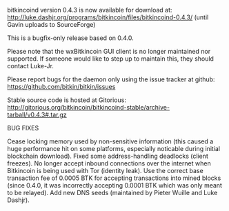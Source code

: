 bitkincoind version 0.4.3 is now available for download at:
http://luke.dashjr.org/programs/bitkincoin/files/bitkincoind-0.4.3/ (until Gavin uploads to SourceForge)

This is a bugfix-only release based on 0.4.0.

Please note that the wxBitkincoin GUI client is no longer maintained nor supported. If someone would like to step up to maintain this, they should contact Luke-Jr.

Please report bugs for the daemon only using the issue tracker at github:
https://github.com/bitkin/bitkin/issues

Stable source code is hosted at Gitorious:
http://gitorious.org/bitkincoin/bitkincoind-stable/archive-tarball/v0.4.3#.tar.gz

BUG FIXES

Cease locking memory used by non-sensitive information (this caused a huge performance hit on some platforms, especially noticable during initial blockchain download).
Fixed some address-handling deadlocks (client freezes).
No longer accept inbound connections over the internet when Bitkincoin is being used with Tor (identity leak).
Use the correct base transaction fee of 0.0005 BTK for accepting transactions into mined blocks (since 0.4.0, it was incorrectly accepting 0.0001 BTK which was only meant to be relayed).
Add new DNS seeds (maintained by Pieter Wuille and Luke Dashjr).

